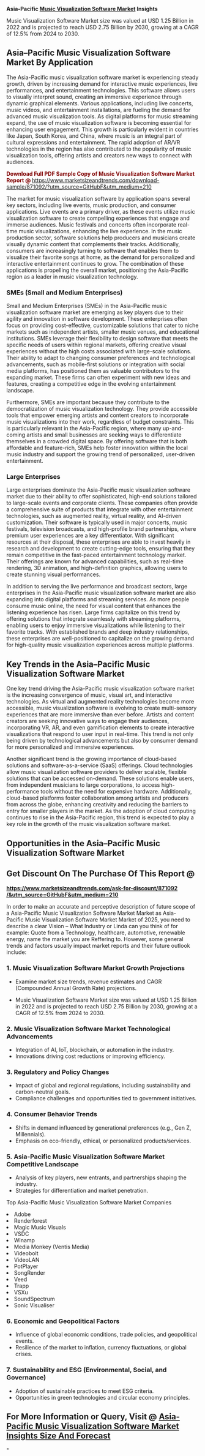 <p><strong>Asia-Pacific&nbsp;<a href=""https://www.marketsizeandtrends.com/download-sample/871092/&amp;utm_source=GitHubF&amp;utm_medium=210"">Music Visualization Software Market</a> Insights</strong></p><p>Music Visualization Software Market size was valued at USD 1.25 Billion in 2022 and is projected to reach USD 2.75 Billion by 2030, growing at a CAGR of 12.5% from 2024 to 2030.</p><p><h2>Asia–Pacific Music Visualization Software Market By Application</h2><p>The Asia-Pacific music visualization software market is experiencing steady growth, driven by increasing demand for interactive music experiences, live performances, and entertainment technologies. This software allows users to visually interpret sound, creating an immersive experience through dynamic graphical elements. Various applications, including live concerts, music videos, and entertainment installations, are fueling the demand for advanced music visualization tools. As digital platforms for music streaming expand, the use of music visualization software is becoming essential for enhancing user engagement. This growth is particularly evident in countries like Japan, South Korea, and China, where music is an integral part of cultural expressions and entertainment. The rapid adoption of AR/VR technologies in the region has also contributed to the popularity of music visualization tools, offering artists and creators new ways to connect with audiences. <p><strong><span style="color: #800000;">Download Full PDF Sample Copy of Music Visualization Software Market Report @</span>&nbsp;</strong><a href="https://www.marketsizeandtrends.com/download-sample/871092/?utm_source=GitHubF&amp;utm_medium=210" target="_blank">https://www.marketsizeandtrends.com/download-sample/871092/?utm_source=GitHubF&amp;utm_medium=210</a></p>The market for music visualization software by application spans several key sectors, including live events, music production, and consumer applications. Live events are a primary driver, as these events utilize music visualization software to create compelling experiences that engage and immerse audiences. Music festivals and concerts often incorporate real-time music visualizations, enhancing the live experience. In the music production sector, software solutions help producers and musicians create visually dynamic content that complements their tracks. Additionally, consumers are increasingly turning to software that enables them to visualize their favorite songs at home, as the demand for personalized and interactive entertainment continues to grow. The combination of these applications is propelling the overall market, positioning the Asia-Pacific region as a leader in music visualization technology.<h3>SMEs (Small and Medium Enterprises)</h3><p>Small and Medium Enterprises (SMEs) in the Asia-Pacific music visualization software market are emerging as key players due to their agility and innovation in software development. These enterprises often focus on providing cost-effective, customizable solutions that cater to niche markets such as independent artists, smaller music venues, and educational institutions. SMEs leverage their flexibility to design software that meets the specific needs of users within regional markets, offering creative visual experiences without the high costs associated with large-scale solutions. Their ability to adapt to changing consumer preferences and technological advancements, such as mobile-first solutions or integration with social media platforms, has positioned them as valuable contributors to the expanding market. These firms can often experiment with new ideas and features, creating a competitive edge in the evolving entertainment landscape.<p>Furthermore, SMEs are important because they contribute to the democratization of music visualization technology. They provide accessible tools that empower emerging artists and content creators to incorporate music visualizations into their work, regardless of budget constraints. This is particularly relevant in the Asia-Pacific region, where many up-and-coming artists and small businesses are seeking ways to differentiate themselves in a crowded digital space. By offering software that is both affordable and feature-rich, SMEs help foster innovation within the local music industry and support the growing trend of personalized, user-driven entertainment.<h3>Large Enterprises</h3><p>Large enterprises dominate the Asia-Pacific music visualization software market due to their ability to offer sophisticated, high-end solutions tailored to large-scale events and corporate clients. These companies often provide a comprehensive suite of products that integrate with other entertainment technologies, such as augmented reality, virtual reality, and AI-driven customization. Their software is typically used in major concerts, music festivals, television broadcasts, and high-profile brand partnerships, where premium user experiences are a key differentiator. With significant resources at their disposal, these enterprises are able to invest heavily in research and development to create cutting-edge tools, ensuring that they remain competitive in the fast-paced entertainment technology market. Their offerings are known for advanced capabilities, such as real-time rendering, 3D animation, and high-definition graphics, allowing users to create stunning visual performances.<p>In addition to serving the live performance and broadcast sectors, large enterprises in the Asia-Pacific music visualization software market are also expanding into digital platforms and streaming services. As more people consume music online, the need for visual content that enhances the listening experience has risen. Large firms capitalize on this trend by offering solutions that integrate seamlessly with streaming platforms, enabling users to enjoy immersive visualizations while listening to their favorite tracks. With established brands and deep industry relationships, these enterprises are well-positioned to capitalize on the growing demand for high-quality music visualization experiences across multiple platforms.<h2>Key Trends in the Asia–Pacific Music Visualization Software Market</h2><p>One key trend driving the Asia-Pacific music visualization software market is the increasing convergence of music, visual art, and interactive technologies. As virtual and augmented reality technologies become more accessible, music visualization software is evolving to create multi-sensory experiences that are more immersive than ever before. Artists and content creators are seeking innovative ways to engage their audiences, incorporating VR, AR, and even gamification elements to create interactive visualizations that respond to user input in real-time. This trend is not only being driven by technological advancements but also by consumer demand for more personalized and immersive experiences.<p>Another significant trend is the growing importance of cloud-based solutions and software-as-a-service (SaaS) offerings. Cloud technologies allow music visualization software providers to deliver scalable, flexible solutions that can be accessed on-demand. These solutions enable users, from independent musicians to large corporations, to access high-performance tools without the need for expensive hardware. Additionally, cloud-based platforms foster collaboration among artists and producers from across the globe, enhancing creativity and reducing the barriers to entry for smaller players in the market. As the adoption of cloud computing continues to rise in the Asia-Pacific region, this trend is expected to play a key role in the growth of the music visualization software market.<h2>Opportunities in the Asia–Pacific Music Visualization Software Market</h2><p</p><h2><strong>Get Discount On The Purchase Of This Report @&nbsp;</strong></h2><p><strong><a href=""https://www.marketsizeandtrends.com/ask-for-discount/871092/&amp;utm_source=GitHubF&amp;utm_medium=210"" target=""_blank"">https://www.marketsizeandtrends.com/ask-for-discount/871092<br />/&amp;utm_source=GitHubF&amp;utm_medium=210</a></strong></p><p>In order to make an accurate and perceptive description of future scope of a Asia-Pacific&nbsp;Music Visualization Software Market Market as Asia-Pacific&nbsp;Music Visualization Software Market Market of 2025, you need to describe a clear Vision &ndash; What Industry or Linda can you think of for example: Quote from a Technology, healthcare, automotive, renewable energy, name the market you are Reffering to. However, some general trends and factors usually impact market reports and their future outlook include:</p><h3>1.&nbsp;<strong>Music Visualization Software Market Growth Projections</strong></h3><ul><li>Examine market size trends, revenue estimates and CAGR (Compounded Annual Growth Rate) projections.</li><li><p>Music Visualization Software Market size was valued at USD 1.25 Billion in 2022 and is projected to reach USD 2.75 Billion by 2030, growing at a CAGR of 12.5% from 2024 to 2030.</p></li></ul><h3>2.&nbsp;<strong>Music Visualization Software Market Technological Advancements</strong></h3><ul><li>Integration of AI, IoT, blockchain, or automation in the industry.</li><li>Innovations driving cost reductions or improving efficiency.</li></ul><h3>3.&nbsp;<strong>Regulatory and Policy Changes</strong></h3><ul><li>Impact of global and regional regulations, including sustainability and carbon-neutral goals.</li><li>Compliance challenges and opportunities tied to government initiatives.</li></ul><h3>4.&nbsp;<strong>Consumer Behavior Trends</strong></h3><ul><li>Shifts in demand influenced by generational preferences (e.g., Gen Z, Millennials).</li><li>Emphasis on eco-friendly, ethical, or personalized products/services.</li></ul><h3>5.&nbsp;<strong>Asia-Pacific Music Visualization Software Market Competitive Landscape</strong></h3><ul><li>Analysis of key players, new entrants, and partnerships shaping the industry.</li><li>Strategies for differentiation and market penetration.</li></ul><p data-pm-slice=""1 1 []"">Top Asia-Pacific Music Visualization Software Market Companies</p><div data-test-id=""""><p><li>Adobe</li><li> Renderforest</li><li> Magic Music Visuals</li><li> VSDC</li><li> Winamp</li><li> Media Monkey (Ventis Media)</li><li> Videobolt</li><li> VideoLAN</li><li> PotPlayer</li><li> SongRender</li><li> Veed</li><li> Trapp</li><li> VSXu</li><li> SoundSpectrum</li><li> Sonic Visualiser</li></p></div><h3>6.&nbsp;<strong>Economic and Geopolitical Factors</strong></h3><ul><li>Influence of global economic conditions, trade policies, and geopolitical events.</li><li>Resilience of the market to inflation, currency fluctuations, or global crises.</li></ul><h3>7.&nbsp;<strong>Sustainability and ESG (Environmental, Social, and Governance)</strong></h3><ul><li>Adoption of sustainable practices to meet ESG criteria.</li><li>Opportunities in green technologies and circular economy principles.</li></ul><h2><strong>For More Information or Query, Visit @&nbsp;</strong><a href=""https://www.verifiedmarketreports.com/product/music-visualization-software-market/"" target=""_blank"">Asia-Pacific Music Visualization Software Market Insights Size And Forecast</a></h2>"
